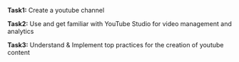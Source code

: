 **Task1:**
Create a youtube channel

**Task2:**
Use and get familiar with YouTube Studio for video management and analytics
 
**Task3:**
Understand & Implement top practices for the creation of youtube content
